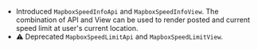- Introduced `MapboxSpeedInfoApi` and `MapboxSpeedInfoView`. The combination of API and View can be used to render posted and current speed limit at user's current location.
- :warning: Deprecated `MapboxSpeedLimitApi` and `MapboxSpeedLimitView`.